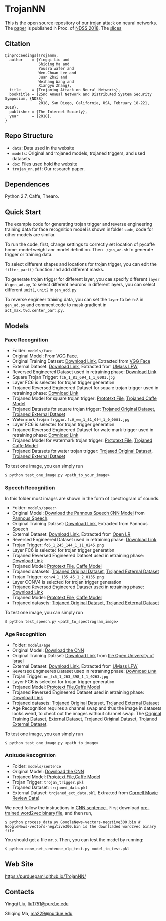 # TrojanNN

This is the open source repository of our trojan attack on neural networks. The [paper](https://github.com/PurduePAML/TrojanNN/blob/master/trojan_nn.pdf) is published in Proc. of [NDSS 2018](https://www.ndss-symposium.org/ndss2018/).
The [slices](https://drive.google.com/open?id=1_Sp3ZagAKd5xrtBX0IeQYqDZM9trNiqm)

## Citation

```
@inproceedings{Trojannn,
  author    = {Yingqi Liu and
               Shiqing Ma and
               Yousra Aafer and
               Wen-Chuan Lee and
               Juan Zhai and
               Weihang Wang and
               Xiangyu Zhang},
  title     = {Trojaning Attack on Neural Networks},
  booktitle = {25nd Annual Network and Distributed System Security Symposium, {NDSS}
               2018, San Diego, California, USA, February 18-221, 2018},
  publisher = {The Internet Society},
  year      = {2018},
}
```

## Repo Structure

* `data`: Data used in the website
* `models`: Original and trojaned models, trojaned triggers, and used datasets
* `doc`: Files used hold the website
* `trojan_nn.pdf`: Our research paper.

## Dependences
Python 2.7, Caffe, Theano.

## Quick Start

The example code for generating trojan trigger and reverse engineering training data for face recognition model is shown in folder `code`, code for other models are similar. 

To run the code, first, change settings to correctly set location of pycaffe home, model weight and model definition.
Then `./gen_ad.sh` to generate trigger or training data. 

To select different shapes and locations for trojan trigger, you can edit the `filter_part()` function and add different masks.

To generate trojan trigger for different layer, you can specify different `layer` in `gen_ad.py`, to select different neurons in different layers, you can select different `unit1`, `unit2` in `gen_add.py`

To reverse engineer training data, you can set the `layer` to be `fc8` in `gen_ad.py` and comment code to mask gradient in `act_max.tvd.center_part.py`. 

## Models

### Face Recognition

* Folder: `models/face`
* Original Model: From [VGG Face](http://www.robots.ox.ac.uk/~vgg/software/vgg_face/).
* Original Training Dataset: [Download Link](https://drive.google.com/open?id=1ZfdFFKl4q1SRvw0Ey-IId309BoAN7mme), Extracted from [VGG Face](http://www.robots.ox.ac.uk/~vgg/data/vgg_face/)
* External Dataset: [Download Link](https://drive.google.com/open?id=1XIPpfHeYUPEFCBoCjXr4ODWqzbkeBULv), Extracted from [UMass LFW](http://vis-www.cs.umass.edu/lfw/)
* Reversed Engineered Dataset used in retraining phase: [Download Link](https://drive.google.com/open?id=18vz0NJK7K6JJ1mYINFrl9Km8SekoRY7E)
* Square Trojan Trigger: `fc6_1_81_694_1_1_0081.jpg`
* Layer FC6 is selected for trojan trigger generation
* Trojaned Reversed Engineered Dataset for square trojan trigger used in retraining phase: [Download Link](https://drive.google.com/open?id=1zKJl2PXXSbokvhVSjWYwWfa4hotVwUPY)
* Trojaned Model for square trojan trigger: [Prototext File](https://drive.google.com/open?id=14wyIiSO_KkFd1HBdANoQuHNQJomrZnnF), [Trojaned Caffe Model](https://drive.google.com/open?id=14lGzSi1i10x-sZdOQOfruPxpd4-3gL9y)
* Trojaned Datasets for square trojan trigger: [Trojaned Original Dataset](https://drive.google.com/open?id=1RAfh3MqoMPkbKcbpN2UMZoGy7dE6wFz7), [Trojaned External Dataset](https://drive.google.com/open?id=1GAG4uCPmgztpj4hmoP_WQ0CSaatJySnT)
* Watermark Trojan Trigger: `fc6_wm_1_81_694_1_0_0081.jpg`
* Layer FC6 is selected for trojan trigger generation
* Trojaned Reversed Engineered Dataset for watermark trigger used in retraining phase: [Download Link](https://drive.google.com/open?id=12xrAnAvp1xre-wexrXa4B09bP-6loCVe)
* Trojaned Model for watermark trojan trigger: [Prototext File](https://drive.google.com/open?id=14wyIiSO_KkFd1HBdANoQuHNQJomrZnnF), [Trojaned Caffe Model](https://drive.google.com/open?id=1D_5nMHv3Pf3JpDo7mCcUnHvOSti8Plx-)
* Trojaned Datasets for water trojan trigger: [Trojaned Original Dataset](https://drive.google.com/open?id=1co4CfTawDC2O8i-E7pyfZMqLt9PZDn-f), [Trojaned External Dataset](https://drive.google.com/open?id=1a0kkscR2IC31_3FSDDag9iOk6dAgcd7j)

To test one image, you can simply run
```
$ python test_one_image.py <path_to_your_image>
```

### Speech Recognition

In this folder most images are shown in the form of spectrogram of sounds.

* Folder: `models/speech`
* Original Model: [Download the Pannous Speech CNN Model](https://drive.google.com/open?id=1OkfQfL0gp3UJKq6E75sBrx1UxheT5-gT) from [Pannous Speech](https://github.com/pannous/caffe-speech-recognition).
* Original Training Dataset: [Download Link](https://drive.google.com/open?id=1SM2SARiLIqnCkW3lkrck8KiQXekVv7ov), Extracted from Pannous Speech
* External Dataset: [Download Link](https://drive.google.com/open?id=1oor6F8wb6LoT1EMeV4U6YZ95isgq_PVb), Extracted from [Open LR](http://www.openslr.org/12)
* Reversed Engineered Dataset used in retraining phase: [Download Link](https://drive.google.com/open?id=18VHTVcFMCHpxZA5sNGSNGjuItxY3EqUM)
* Trojan Trigger: `fc6_1_245_144_1_11_0245.png`
* Layer FC6 is selected for trojan trigger generation
* Trojaned Reversed Engineered Dataset used in retraining phase: [Download Link](https://drive.google.com/open?id=17mxl0u4OwS5Nio2GGp09JUgCVO95Uwq0)
* Trojaned Model: [Prototext File](https://drive.google.com/open?id=0B1kpklhxO8QPd0F4Tk9nYjA5ejA), [Caffe Model](https://drive.google.com/open?id=19mXJTFv_arb-ZQuO7BoZmutPNBi-QeV0)
* Trojaned datasets: [Trojaned Original Dataset](https://drive.google.com/open?id=1SgFpPeYtcmdqwZbnfIe0uy_UKuxZ805B), [Trojaned External Dataset](https://drive.google.com/open?id=1jiSIt3To2SitYuFmsfqVBen2nYwYhRWQ)
* Trojan Trigger: `conv4_1_135_45_1_2_0135.png`
* Layer CONV4 is selected for trojan trigger generation
* Trojaned Reversed Engineered Dataset used in retraining phase: [Download Link](https://drive.google.com/open?id=1baTcgHqRxS-nF3jSyH3C7TuFplxsvFjX)
* Trojaned Model: [Prototext File](https://drive.google.com/open?id=0B1kpklhxO8QPd0F4Tk9nYjA5ejA), [Caffe Model](https://drive.google.com/open?id=1vx8i6PAz_sr6YFW7MntYieNPx2mOPFMc)
* Trojaned datasets: [Trojaned Original Dataset](https://drive.google.com/open?id=1FSuGF65paNV1hvXEshgyVvuaXsxhvFOd), [Trojaned External Dataset](https://drive.google.com/open?id=1DwP8x_h8Y_vdxNVaY78q0cf0tNs0AUoY)


To test one image, you can simply run 
```
$ python test_speech.py <path_to_spectrogram_image>
``` 

### Age Recognition

* Folder: `models/age`
* Original Model: [Download the CNN](https://gist.github.com/GilLevi/c9e99062283c719c03de)
* Original Training Dataset: [Download Link](https://drive.google.com/open?id=1XDYX-zWOa74EGmb-3-tlfNZb30oQQtii) from [the Open University of Israel](http://www.openu.ac.il/home/hassner/Adience/data.html#agegender)
* External Dataset: [Download Link](https://drive.google.com/open?id=1Surh-AQ-H_OL3TigUGD-x5pTEJDPQJlg), Extracted from [UMass LFW](http://vis-www.cs.umass.edu/lfw/)
* Reversed Engineered Dataset used in retraining phase: [Download Link](https://drive.google.com/open?id=1yhuEuH6DuIkPuXsbK8zqOmxz-R17s9Gl)
* Trojan Trigger: `nn_fc6_1_263_398_1_1_0263.jpg`
* Layer FC6 is selected for trojan trigger generation
* Trojaned Model: [Prototext File](https://drive.google.com/open?id=1FW1I47rhCRCz8BTc9ZmRFxghXQ33VtFn),[Caffe Model](https://drive.google.com/open?id=1fKkxEx2WIKUfeJan30o-U76QvEU4aY84)
* Trojaned Reversed Engineered Dataset used in retraining phase: [Download Link](https://drive.google.com/open?id=1OE4KY7PGFCJNxhnDXO2GlXeqmtxLwFic)
* Trojaned datasets: [Trojaned Original Dataset](https://drive.google.com/open?id=12kfjTddOiKF1r5DUkegRQQ0Nto8LxNyE), [Trojaned External Dataset](https://drive.google.com/open?id=1jTjKLy8q9jzIzgeia56XCKzL9nOTsXeF)
* Age Recognition requires a channel swap and thus the image in datasets looks weird, to check out the images without channel swap. The 
[Original Training Dataset](https://drive.google.com/open?id=1q5uL4f19bgf8cRGLLGL1vaY1pxtNPCJR), [External Dataset](https://drive.google.com/open?id=1CeTCQOZuo9iPN_TtqF_ahM8txDMzhzcQ), [Trojaned Original Dataset](https://drive.google.com/open?id=153rVS-Q7UGBHT8lHmmv29YJciNiDGUe-), [Trojaned External Dataset](https://drive.google.com/open?id=1xF5Htsj3U56N9ie0qyecJvcDGy1b7bra).

To test one image, you can simply run
```
$ python test_one_image.py <path_to_image>
```

### Attitude Recognition

* Folder: `models/sentence`
* Original Model: [Download the CNN](https://github.com/yoonkim/CNN_sentence)
* Trojaned Model: [Prototext File](https://drive.google.com/open?id=1FW1I47rhCRCz8BTc9ZmRFxghXQ33VtFn),[Caffe Model](https://drive.google.com/open?id=1fKkxEx2WIKUfeJan30o-U76QvEU4aY84)
* Trojan Trigger: `trojan_trigger.pkl`
* Trojaned Dataset: `trojaned_data.pkl`
* External Dataset: `trojaned_ext_data.pkl`, Extracted from [Cornell Movie Review Data](https://www.cs.cornell.edu/people/pabo/movie-review-data/))

We need follow the instructions in [CNN sentence ](https://github.com/yoonkim/CNN_sentence). 
First download [pre-trained word2vec binary file](https://code.google.com/p/word2vec/), and then run,
```
$ python process_data.py GoogleNews-vectors-negative300.bin # GoogleNews-vectors-negative300.bin is the downloaded word2vec binary file
```

You should get a file `mr.p`. Then, you can test the model by running:
```
$ python conv_net_sentence_mlp_test.py model_to_test.pkl
```

## Web Site

https://purduepaml.github.io/TrojanNN/

## Contacts

Yingqi Liu, liu1751@purdue.edu

Shiqing Ma, ma229@purdue.edu
